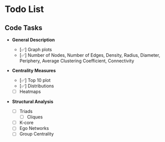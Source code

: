# Todo List

## Code Tasks
- **General Description**
  - [✅] Graph plots
  - [✅] Number of Nodes, Number of Edges, Density, Radius, Diameter, Periphery, Average Clustering Coefficient, Connectivity

- **Centrality Measures**
  - [✅] Top 10 plot
  - [✅] Distributions
  - [ ] Heatmaps

- **Structural Analysis**
  - [ ] Triads
    - [ ] Cliques
  - [ ] K-core
  - [ ] Ego Networks
  - [ ] Group Centrality